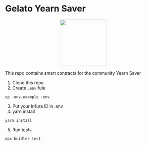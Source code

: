 # Gelato Yearn Saver

<p  align="center">
<img  src="assets/Gelato_Black.svg"  width="150px"/></p>

This repo contains smart contracts for the community Yearn Saver

1. Clone this repo
2. Create `.env` fule
```
cp .env.example .env
```
3. Put your Infura ID in .env
4. yarn install
```
yarn install
```
5. Run tests
```
npx buidler test
```
